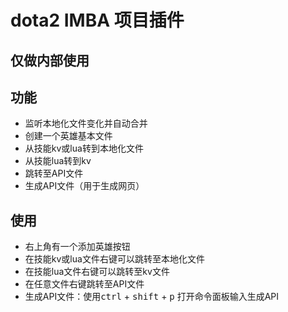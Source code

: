 # dota2 IMBA 项目插件
## 仅做内部使用
## 功能
- 监听本地化文件变化并自动合并
- 创建一个英雄基本文件
- 从技能kv或lua转到本地化文件
- 从技能lua转到kv
- 跳转至API文件
- 生成API文件（用于生成网页）
## 使用
- 右上角有一个添加英雄按钮
- 在技能kv或lua文件右键可以跳转至本地化文件
- 在技能lua文件右键可以跳转至kv文件
- 在任意文件右键跳转至API文件
- 生成API文件：使用<kbd>ctrl</kbd> + <kbd>shift</kbd> + <kbd>p</kbd> 打开命令面板输入生成API